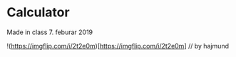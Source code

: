 # Calculator

Made in class 7. feburar 2019

!(https://imgflip.com/i/2t2e0m)[https://imgflip.com/i/2t2e0m]
// by hajmund
